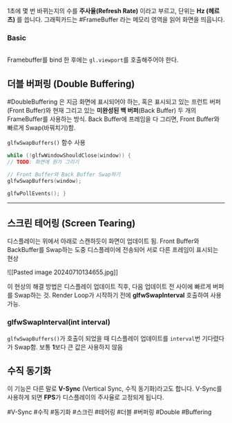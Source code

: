 
1초에 몇 번 바뀌는지의 수를 **주사율(Refresh Rate)** 이라고 부르고, 단위는 **Hz (헤르츠)** 를 씁니다. 그래픽카드는 #FrameBuffer 라는 메모리 영역을 읽어 화면을 띄웁니다.


### Basic
```js title:'framebuffer example'

```



Framebuffer를 bind 한 후에는 `gl.viewport`를 호출해주어야 한다.
## 더블 버퍼링 (Double Buffering)

#DoubleBuffering 은 지금 화면에 표시되어야 하는, 혹은 표시되고 있는 프런트 버퍼(Front Buffer)와 현재 그리고 있는 **미완성된 백 버퍼**(Back Buffer) 두 개의 FrameBuffer를 사용하는 방식. Back Buffer에 프레임을 다 그리면, Front Buffer와 빠르게 Swap(바꿔치기)함.

`glfwSwapBuffers()` 함수 사용

```cpp title:'glfwSwapBuffers'
while (!glfwWindowShouldClose(window)) { 
// TODO: 화면에 뭔가 그리기 

// Front Buffer와 Back Buffer Swap하기 
glfwSwapBuffers(window); 

glfwPollEvents(); }
```

---

## 스크린 테어링 (Screen Tearing)

디스플레이는 위에서 아래로 스캔하듯이 화면이 업데이트 됨. 
Front Buffer와 BackBuffer를 Swap하는 도중 디스플레이에 전송되어 서로 다른 프레임이 표시되는 현상

![[Pasted image 20240710134655.jpg]]

이 현상의 해결 방법은 디스플레이 업데이트 직후, 다음 업데이트 전 사이에 빠르게 버퍼를 Swap하는 것. Render Loop가 시작하기 전에 **glfwSwapInterval** 호출하여 사용 가능.

### **glfwSwapInterval**(int **interval**)
 
`glfwSwapBuffers()`가 호출이 되었을 때 디스플레이 업데이트를 `interval`번 기다렸다가 Swap함. 보통 **1**보다 큰 값은 사용하지 않음

## 수직 동기화

이 기능은 다른 말로 **V-Sync** (Vertical Sync, 수직 동기화)라고도 합니다. V-Sync를 사용하게 되면 **FPS**가 디스플레이의 주사율로 고정되게 됩니다.



#V-Sync #수직 #동기화 #스크린 #테어링 #더블 #버퍼링
#Double #Buffering